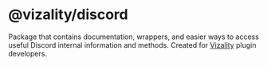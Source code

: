 # @vizality/discord

Package that contains documentation, wrappers, and easier ways to access useful Discord internal information and methods. Created for [Vizality](https://vizality.com) plugin developers.
